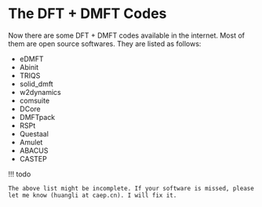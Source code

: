 # The DFT + DMFT Codes

Now there are some DFT + DMFT codes available in the internet. Most of them are open source softwares. They are listed as follows:

* eDMFT
* Abinit
* TRIQS
* solid_dmft
* w2dynamics
* comsuite
* DCore
* DMFTpack
* RSPt
* Questaal
* Amulet
* ABACUS
* CASTEP

!!! todo

    The above list might be incomplete. If your software is missed, please let me know (huangli at caep.cn). I will fix it.
